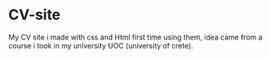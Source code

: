 # CV-site
My CV site i made with css and Html first time using them, idea came 
from a course i took in my university UOC (university of crete). 
